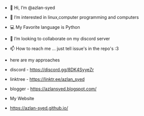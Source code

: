 - 👋 Hi, I’m @azlan-syed
- 👀 I’m interested in linux,computer programming and computers
- 💻 My Favorite language is Python
- 💞️ I’m looking to collaborate on my discord server
- 📫 How to reach me ... just tell issue's in the repo's :3 
- here are my approaches 
- discord - https://discord.gg/8DK4SyyeZr
- linktree - https://linktr.ee/azlan_syed
- blogger - https://azlansyed.blogspot.com/

- My Website
- https://azlan-syed.github.io/
